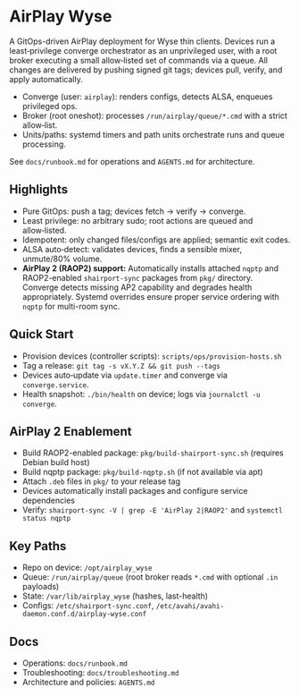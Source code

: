 # AirPlay Wyse

A GitOps-driven AirPlay deployment for Wyse thin clients. Devices run a least‑privilege converge orchestrator as an unprivileged user, with a root broker executing a small allow‑listed set of commands via a queue. All changes are delivered by pushing signed git tags; devices pull, verify, and apply automatically.

- Converge (user: `airplay`): renders configs, detects ALSA, enqueues privileged ops.
- Broker (root oneshot): processes `/run/airplay/queue/*.cmd` with a strict allow‑list.
- Units/paths: systemd timers and path units orchestrate runs and queue processing.

See `docs/runbook.md` for operations and `AGENTS.md` for architecture.

## Highlights
- Pure GitOps: push a tag; devices fetch → verify → converge.
- Least privilege: no arbitrary sudo; root actions are queued and allow‑listed.
- Idempotent: only changed files/configs are applied; semantic exit codes.
- ALSA auto‑detect: validates devices, finds a sensible mixer, unmute/80% volume.
- **AirPlay 2 (RAOP2) support:** Automatically installs attached `nqptp` and RAOP2-enabled `shairport-sync` packages from `pkg/` directory. Converge detects missing AP2 capability and degrades health appropriately. Systemd overrides ensure proper service ordering with `nqptp` for multi-room sync.

## Quick Start
- Provision devices (controller scripts): `scripts/ops/provision-hosts.sh`
- Tag a release: `git tag -s vX.Y.Z && git push --tags`
- Devices auto‑update via `update.timer` and converge via `converge.service`.
- Health snapshot: `./bin/health` on device; logs via `journalctl -u converge`.

## AirPlay 2 Enablement
- Build RAOP2-enabled package: `pkg/build-shairport-sync.sh` (requires Debian build host)
- Build nqptp package: `pkg/build-nqptp.sh` (if not available via apt)
- Attach `.deb` files in `pkg/` to your release tag
- Devices automatically install packages and configure service dependencies
- Verify: `shairport-sync -V | grep -E 'AirPlay 2|RAOP2'` and `systemctl status nqptp`

## Key Paths
- Repo on device: `/opt/airplay_wyse`
- Queue: `/run/airplay/queue` (root broker reads `*.cmd` with optional `.in` payloads)
- State: `/var/lib/airplay_wyse` (hashes, last-health)
- Configs: `/etc/shairport-sync.conf`, `/etc/avahi/avahi-daemon.conf.d/airplay-wyse.conf`

## Docs
- Operations: `docs/runbook.md`
- Troubleshooting: `docs/troubleshooting.md`
- Architecture and policies: `AGENTS.md`
